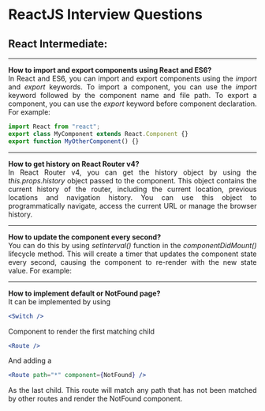 # ReactJS Interview Questions

<div style="text-align: justify">

## React Intermediate:

---

**How to import and export components using React and ES6?**  
In React and ES6, you can import and export components using the *import* and *export* keywords.
To import a component, you can use the *import* keyword followed by the component name and file
path. To export a component, you can use the *export* keyword before component declaration. For
example:
```javascript
import React from "react";
export class MyComponent extends React.Component {}
export function MyOtherComponent() {}
```

---

**How to get history on React Router v4?**  
In React Router v4, you can get the history object by using the *this.props.history* object passed
to the component. This object contains the current history of the router, including the current
location, previous locations and navigation history. You can use this object to programmatically
navigate, access the current URL or manage the browser history.

---

**How to update the component every second?**  
You can do this by using *setInterval()* function in the *componentDidMount()* lifecycle method. This
will create a timer that updates the component state every second, causing the component to re-render
with the new state value. For example:

---

**How to implement default or NotFound page?**  
It can be implemented by using 
```jsx
<Switch /> 
```
Component to render the first matching child
```jsx
<Route />
```
And adding a
```jsx
<Route path="*" component={NotFound} />
```
As the last child. This route will match any path that has not been
matched by other routes and render the NotFound component.
</div>